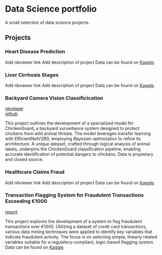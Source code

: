 # Data Science portfolio
A small selection of data science projects. 

## Projects

### Heart Disease Prediction
Add nbviewer link 
Add description of project
Data can be found on [Kaggle](https://www.kaggle.com/datasets/aasheesh200/framingham-heart-study-dataset?resource=download).

### Liver Cirrhosis Stages
Add nbviewer link 
Add description of project
Data can be found on <a href="https://www.kaggle.com/datasets/fedesoriano/cirrhosis-prediction-dataset" target="_blank">Kaggle</a>.

### Backyard Camera Vision Classificication
<a href="https://nbviewer.org/github/jstrydom/portfolio/blob/main/DS9000_Final_Project_Jan_Strydom.ipynb" target="_blank">nbviewer </a> <br>
<a href="https://github.com/jstrydom/portfolio/blob/main/DS9000_Final_Project_Jan_Strydom.ipynb" target="_blank">github</a> 

This project outlines the development of a specialized model for ChickenGuard, a backyard surveillance system designed to protect chickens from wild animal threats. The model leverages transfer learning with EfficientNetV2B0, employing Bayesian optimization to refine its architecture. A unique dataset, crafted through logical analysis of animal labels, underpins the ChickenGuard classification pipeline, enabling accurate identification of potential dangers to chickens. Data is propietary and closed source. 

### Healthcare Claims Fraud
Add nbviewer link 
Add description of project
Data can be found on [Kaggle](https://www.kaggle.com/datasets/rohitrox/healthcare-provider-fraud-detection-analysis).

### Transaction Flagging System for Fraudulent Transactions Exceeding €1000
<a href="https://github.com/jstrydom/portfolio/blob/main/Fraud%20Detection%20Report%20Jan%20Strydom%20.pdf" target="_blank">report</a> <br>

This project explores the development of a system to flag fraudulent transactions over €1000. Utilizing a dataset of credit card transactions, various data mining techniques were applied to identify key variables that indicate fraudulent activity. The focus is on selecting simple, linearly related variables suitable for a regulatory-compliant, logic-based flagging system. Data can be found on <a href="https://www.kaggle.com/datasets/mlg-ulb/creditcardfraud" target="_blank">Kaggle</a>.

